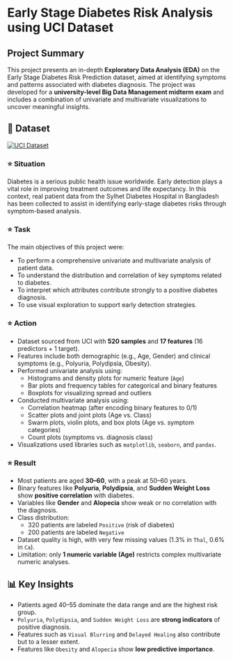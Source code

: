 # Early Stage Diabetes Risk Analysis using UCI Dataset

## Project Summary

This project presents an in-depth **Exploratory Data Analysis (EDA)** on the Early Stage Diabetes Risk Prediction dataset, aimed at identifying symptoms and patterns associated with diabetes diagnosis. The project was developed for a **university-level Big Data Management midterm exam** and includes a combination of univariate and multivariate visualizations to uncover meaningful insights.

## 📁 Dataset

[![UCI Dataset](https://img.shields.io/badge/UCI%20Dataset-Diabetes%20Risk-orange?logo=data)](https://archive.ics.uci.edu/dataset/529/early+stage+diabetes+risk+prediction+dataset)

### ⭐ Situation

Diabetes is a serious public health issue worldwide. Early detection plays a vital role in improving treatment outcomes and life expectancy. In this context, real patient data from the Sylhet Diabetes Hospital in Bangladesh has been collected to assist in identifying early-stage diabetes risks through symptom-based analysis.

### ⭐ Task

The main objectives of this project were:
- To perform a comprehensive univariate and multivariate analysis of patient data.
- To understand the distribution and correlation of key symptoms related to diabetes.
- To interpret which attributes contribute strongly to a positive diabetes diagnosis.
- To use visual exploration to support early detection strategies.

### ⭐ Action

- Dataset sourced from UCI with **520 samples** and **17 features** (16 predictors + 1 target).
- Features include both demographic (e.g., Age, Gender) and clinical symptoms (e.g., Polyuria, Polydipsia, Obesity).
- Performed univariate analysis using:
  - Histograms and density plots for numeric feature (`Age`)
  - Bar plots and frequency tables for categorical and binary features
  - Boxplots for visualizing spread and outliers
- Conducted multivariate analysis using:
  - Correlation heatmap (after encoding binary features to 0/1)
  - Scatter plots and joint plots (Age vs. Class)
  - Swarm plots, violin plots, and box plots (Age vs. symptom categories)
  - Count plots (symptoms vs. diagnosis class)
- Visualizations used libraries such as `matplotlib`, `seaborn`, and `pandas`.

### ⭐ Result

- Most patients are aged **30–60**, with a peak at 50–60 years.
- Binary features like **Polyuria**, **Polydipsia**, and **Sudden Weight Loss** show **positive correlation** with diabetes.
- Variables like **Gender** and **Alopecia** show weak or no correlation with the diagnosis.
- Class distribution:
  - 320 patients are labeled `Positive` (risk of diabetes)
  - 200 patients are labeled `Negative`
- Dataset quality is high, with very few missing values (1.3% in `Thal`, 0.6% in `Ca`).
- Limitation: only **1 numeric variable (Age)** restricts complex multivariate numeric analyses.

## 📊 Key Insights

- Patients aged 40–55 dominate the data range and are the highest risk group.
- `Polyuria`, `Polydipsia`, and `Sudden Weight Loss` are **strong indicators** of positive diagnosis.
- Features such as `Visual Blurring` and `Delayed Healing` also contribute but to a lesser extent.
- Features like `Obesity` and `Alopecia` show **low predictive importance**.
